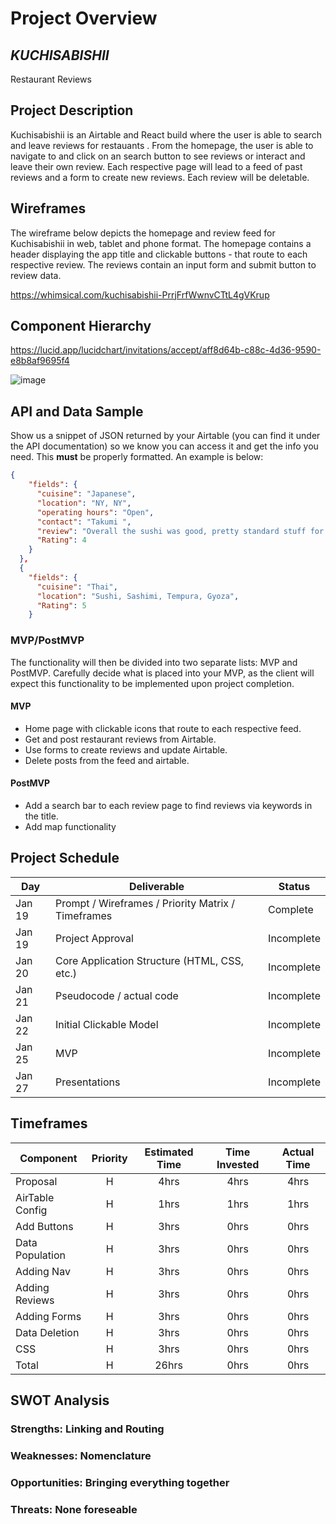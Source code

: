 # Project Overview

## _KUCHISABISHII_

Restaurant Reviews

## Project Description

Kuchisabishii is an Airtable and React build where the user is able to search and leave reviews for restauants . From the homepage, the user is able to navigate to and click on an search button to see reviews or interact and leave their own review. Each respective page will lead to a feed of past reviews and a form to create new reviews. Each review will be deletable.

## Wireframes

The wireframe below depicts the homepage and review feed for Kuchisabishii in web, tablet and phone format. The homepage contains a header displaying the app title and clickable buttons - that route to each respective review. The reviews contain an input form and submit button to review data.

https://whimsical.com/kuchisabishii-PrrjFrfWwnvCTtL4gVKrup

## Component Hierarchy

<!-- Show your component hierarchy here! Use [this](https://cms-assets.tutsplus.com/uploads/users/1795/posts/30352/image/GettingStartedWithReduxTutorial-React-Component-Structure.png) as an example. -->

https://lucid.app/lucidchart/invitations/accept/aff8d64b-c88c-4d36-9590-e8b8af9695f4

![image](https://user-images.githubusercontent.com/76179998/105220028-22c22b00-5b25-11eb-8a50-0bf740ec4404.png)

## API and Data Sample

Show us a snippet of JSON returned by your Airtable (you can find it under the API documentation) so we know you can access it and get the info you need. This **must** be properly formatted. An example is below:

```json
{
    "fields": {
      "cuisine": "Japanese",
      "location": "NY, NY",
      "operating hours": "Open",
      "contact": "Takumi ",
      "review": "Overall the sushi was good, pretty standard stuff for a fair price. Hit the spot. If I had to be critical about one thing... the shrimp tempura roll i...",
      "Rating": 4
    }
  },
  {
    "fields": {
      "cuisine": "Thai",
      "location": "Sushi, Sashimi, Tempura, Gyoza",
      "Rating": 5
    }

```

### MVP/PostMVP

The functionality will then be divided into two separate lists: MVP and PostMVP. Carefully decide what is placed into your MVP, as the client will expect this functionality to be implemented upon project completion.

#### MVP

- Home page with clickable icons that route to each respective feed.
- Get and post restaurant reviews from Airtable.
- Use forms to create reviews and update Airtable.
- Delete posts from the feed and airtable.

<!-- _These are examples only. Replace with your own MVP features._ -->

<!-- - Find and use external api
- Render data on page
- Allow user to choose favorites -->

#### PostMVP

- Add a search bar to each review page to find reviews via keywords in the title.
- Add map functionality

<!-- _These are examples only. Replace with your own Post-MVP features._ -->

<!-- - Add second API
- Use local storage to save user favorites -->

## Project Schedule

<!-- This schedule will be used to keep track of your progress throughout the week and align with our expectations. Here's an example. -->

| Day    | Deliverable                                        | Status     |
| ------ | -------------------------------------------------- | ---------- |
| Jan 19 | Prompt / Wireframes / Priority Matrix / Timeframes | Complete   |
| Jan 19 | Project Approval                                   | Incomplete |
| Jan 20 | Core Application Structure (HTML, CSS, etc.)       | Incomplete |
| Jan 21 | Pseudocode / actual code                           | Incomplete |
| Jan 22 | Initial Clickable Model                            | Incomplete |
| Jan 25 | MVP                                                | Incomplete |
| Jan 27 | Presentations                                      | Incomplete |

## Timeframes

<!-- Tell us how long you anticipate spending on each area of development. Be sure to consider how many hours a day you plan to be coding and how many days you have available until presentation day.

Time frames are also key in the development cycle. You have limited time to code all parts of your app. Your estimates can then be used to evalute possibilities based on time needed and the actual time you have before the app must be submitted. It's always best to pad the time by a few hours so that you account for the unknown so add an additional hour or two to each component to play it safe. Throughout your project, keep track of your Time Invested and Actual Time and update your README regularly. -->

| Component       | Priority | Estimated Time | Time Invested | Actual Time |
| --------------- | :------: | :------------: | :-----------: | :---------: |
| Proposal        |    H     |      4hrs      |     4hrs      |    4hrs     |
| AirTable Config |    H     |      1hrs      |     1hrs      |    1hrs     |
| Add Buttons     |    H     |      3hrs      |     0hrs      |    0hrs     |
| Data Population |    H     |      3hrs      |     0hrs      |    0hrs     |
| Adding Nav      |    H     |      3hrs      |     0hrs      |    0hrs     |
| Adding Reviews  |    H     |      3hrs      |     0hrs      |    0hrs     |
| Adding Forms    |    H     |      3hrs      |     0hrs      |    0hrs     |
| Data Deletion   |    H     |      3hrs      |     0hrs      |    0hrs     |
| CSS             |    H     |      3hrs      |     0hrs      |    0hrs     |
| Total           |    H     |     26hrs      |     0hrs      |    0hrs     |

## SWOT Analysis

### Strengths: Linking and Routing

### Weaknesses: Nomenclature

### Opportunities: Bringing everything together

### Threats: None foreseable

```

```
 
